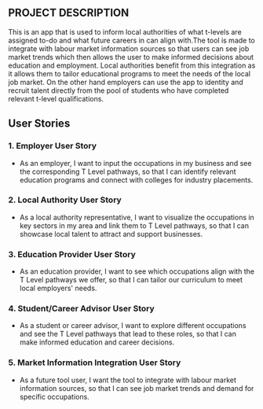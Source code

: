 ## PROJECT DESCRIPTION

This is an app that is used to inform local authorities of what t-levels are assigned to-do and what future careers in can align with.The tool is made to integrate with labour market information sources so that users can see job market trends which then allows the user to make informed decisions about education and employment. Local authorities benefit from this integration as it allows them to tailor educational programs to meet the needs of the local job market. On the other hand employers can use the app to identity and recruit talent directly from the pool of students who have completed relevant t-level qualifications.

## User Stories
### 1. Employer User Story
- As an employer, I want to input the occupations in my business and see the corresponding T Level pathways, so that I can identify relevant education programs and connect with colleges for industry placements.

### 2. Local Authority User Story
- As a local authority representative, I want to visualize the occupations in key sectors in my area and link them to T Level pathways, so that I can showcase local talent to attract and support businesses.

### 3. Education Provider User Story
- As an education provider, I want to see which occupations align with the T Level pathways we offer, so that I can tailor our curriculum to meet local employers' needs.

### 4. Student/Career Advisor User Story
- As a student or career advisor, I want to explore different occupations and see the T Level pathways that lead to these roles, so that I can make informed education and career decisions.

### 5. Market Information Integration User Story
- As a future tool user, I want the tool to integrate with labour market information sources, so that I can see job market trends and demand for specific occupations.